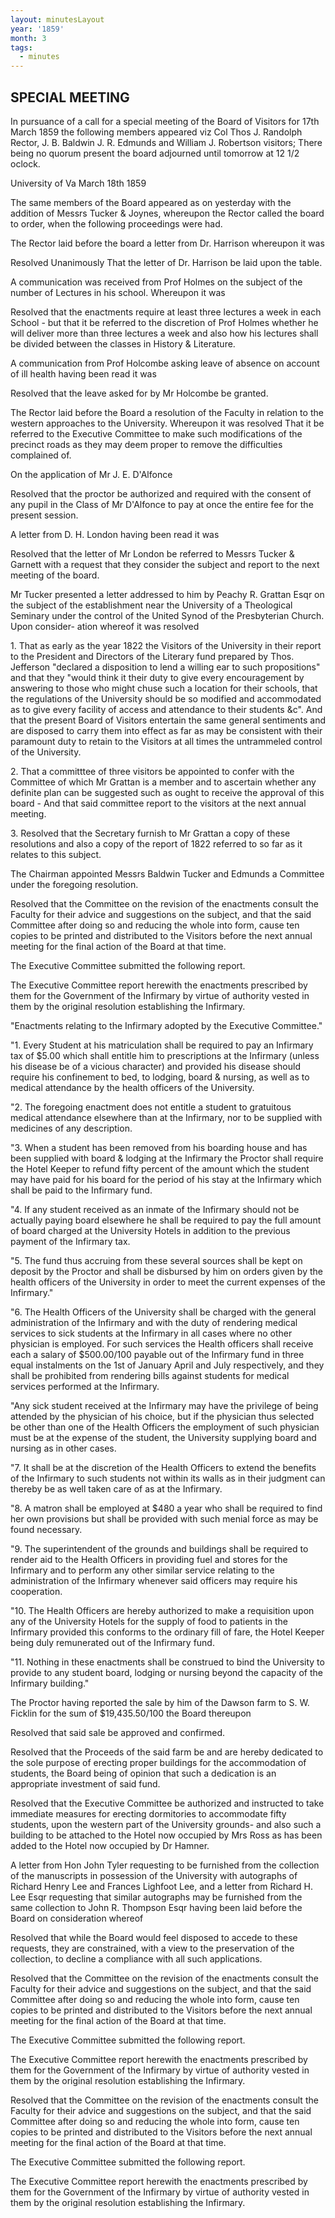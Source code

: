 ```yaml
---
layout: minutesLayout
year: '1859'
month: 3
tags:
  - minutes
---
```

SPECIAL MEETING
---------------

In pursuance of a call for a special meeting of the Board of Visitors for 17th March 1859 the following members appeared viz Col Thos J. Randolph Rector, J. B. Baldwin J. R. Edmunds and William J. Robertson visitors; There being no quorum present the board adjourned until tomorrow at 12 1/2 oclock.

University of Va March 18th 1859

The same members of the Board appeared as on yesterday with the addition of Messrs Tucker & Joynes, whereupon the Rector called the board to order, when the following proceedings were had.

The Rector laid before the board a letter from Dr. Harrison whereupon it was

Resolved Unanimously That the letter of Dr. Harrison be laid upon the table.

A communication was received from Prof Holmes on the subject of the number of Lectures in his school. Whereupon it was

Resolved that the enactments require at least three lectures a week in each School - but that it be referred to the discretion of Prof Holmes whether he will deliver more than three lectures a week and also how his lectures shall be divided between the classes in History & Literature.

A communication from Prof Holcombe asking leave of absence on account of ill health having been read it was

Resolved that the leave asked for by Mr Holcombe be granted.

The Rector laid before the Board a resolution of the Faculty in relation to the western approaches to the University. Whereupon it was resolved That it be referred to the Executive Committee to make such modifications of the precinct roads as they may deem proper to remove the difficulties complained of.

On the application of Mr J. E. D'Alfonce

Resolved that the proctor be authorized and required with the consent of any pupil in the Class of Mr D'Alfonce to pay at once the entire fee for the present session.

A letter from D. H. London having been read it was

Resolved that the letter of Mr London be referred to Messrs Tucker & Garnett with a request that they consider the subject and report to the next meeting of the board.

Mr Tucker presented a letter addressed to him by Peachy R. Grattan Esqr on the subject of the establishment near the University of a Theological Seminary under the control of the United Synod of the Presbyterian Church. Upon consider- ation whereof it was resolved

1\. That as early as the year 1822 the Visitors of the University in their report to the President and Directors of the Literary fund prepared by Thos. Jefferson "declared a disposition to lend a willing ear to such propositions" and that they "would think it their duty to give every encouragement by answering to those who might chuse such a location for their schools, that the regulations of the University should be so modified and accommodated as to give every facility of access and attendance to their students &c". And that the present Board of Visitors entertain the same general sentiments and are disposed to carry them into effect as far as may be consistent with their paramount duty to retain to the Visitors at all times the untrammeled control of the University.

2\. That a committtee of three visitors be appointed to confer with the Committee of which Mr Grattan is a member and to ascertain whether any definite plan can be suggested such as ought to receive the approval of this board - And that said committee report to the visitors at the next annual meeting.

3\. Resolved that the Secretary furnish to Mr Grattan a copy of these resolutions and also a copy of the report of 1822 referred to so far as it relates to this subject.

The Chairman appointed Messrs Baldwin Tucker and Edmunds a Committee under the foregoing resolution.

Resolved that the Committee on the revision of the enactments consult the Faculty for their advice and suggestions on the subject, and that the said Committee after doing so and reducing the whole into form, cause ten copies to be printed and distributed to the Visitors before the next annual meeting for the final action of the Board at that time.

The Executive Committee submitted the following report.

The Executive Committee report herewith the enactments prescribed by them for the Government of the Infirmary by virtue of authority vested in them by the original resolution establishing the Infirmary.

"Enactments relating to the Infirmary adopted by the Executive Committee."

"1. Every Student at his matriculation shall be required to pay an Infirmary tax of $5.00 which shall entitle him to prescriptions at the Infirmary (unless his disease be of a vicious character) and provided his disease should require his confinement to bed, to lodging, board & nursing, as well as to medical attendance by the health officers of the University.

"2. The foregoing enactment does not entitle a student to gratuitous medical attendance elsewhere than at the Infirmary, nor to be supplied with medicines of any description.

"3. When a student has been removed from his boarding house and has been supplied with board & lodging at the Infirmary the Proctor shall require the Hotel Keeper to refund fifty percent of the amount which the student may have paid for his board for the period of his stay at the Infirmary which shall be paid to the Infirmary fund.

"4. If any student received as an inmate of the Infirmary should not be actually paying board elsewhere he shall be required to pay the full amount of board charged at the University Hotels in addition to the previous payment of the Infirmary tax.

"5. The fund thus accruing from these several sources shall be kept on deposit by the Proctor and shall be disbursed by him on orders given by the health officers of the University in order to meet the current expenses of the Infirmary."

"6. The Health Officers of the University shall be charged with the general administration of the Infirmary and with the duty of rendering medical services to sick students at the Infirmary in all cases where no other physician is employed. For such services the Health officers shall receive each a salary of $500.00/100 payable out of the Infirmary fund in three equal instalments on the 1st of January April and July respectively, and they shall be prohibited from rendering bills against students for medical services performed at the Infirmary.

"Any sick student received at the Infirmary may have the privilege of being attended by the physician of his choice, but if the physician thus selected be other than one of the Health Officers the employment of such physician must be at the expense of the student, the University supplying board and nursing as in other cases.

"7. It shall be at the discretion of the Health Officers to extend the benefits of the Infirmary to such students not within its walls as in their judgment can thereby be as well taken care of as at the Infirmary.

"8. A matron shall be employed at $480 a year who shall be required to find her own provisions but shall be provided with such menial force as may be found necessary.

"9. The superintendent of the grounds and buildings shall be required to render aid to the Health Officers in providing fuel and stores for the Infirmary and to perform any other similar service relating to the administration of the Infirmary whenever said officers may require his cooperation.

"10. The Health Officers are hereby authorized to make a requisition upon any of the University Hotels for the supply of food to patients in the Infirmary provided this conforms to the ordinary fill of fare, the Hotel Keeper being duly remunerated out of the Infirmary fund.

"11. Nothing in these enactments shall be construed to bind the University to provide to any student board, lodging or nursing beyond the capacity of the Infirmary building."

The Proctor having reported the sale by him of the Dawson farm to S. W. Ficklin for the sum of $19,435.50/100 the Board thereupon

Resolved that said sale be approved and confirmed.

Resolved that the Proceeds of the said farm be and are hereby dedicated to the sole purpose of erecting proper buildings for the accommodation of students, the Board being of opinion that such a dedication is an appropriate investment of said fund.

Resolved that the Executive Committee be authorized and instructed to take immediate measures for erecting dormitories to accommodate fifty students, upon the western part of the University grounds- and also such a building to be attached to the Hotel now occupied by Mrs Ross as has been added to the Hotel now occupied by Dr Hamner.

A letter from Hon John Tyler requesting to be furnished from the collection of the manuscripts in possession of the University with autographs of Richard Henry Lee and Frances Lighfoot Lee, and a letter from Richard H. Lee Esqr requesting that similar autographs may be furnished from the same collection to John R. Thompson Esqr having been laid before the Board on consideration whereof

Resolved that while the Board would feel disposed to accede to these requests, they are constrained, with a view to the preservation of the collection, to decline a compliance with all such applications.

Resolved that the Committee on the revision of the enactments consult the Faculty for their advice and suggestions on the subject, and that the said Committee after doing so and reducing the whole into form, cause ten copies to be printed and distributed to the Visitors before the next annual meeting for the final action of the Board at that time.

The Executive Committee submitted the following report.

The Executive Committee report herewith the enactments prescribed by them for the Government of the Infirmary by virtue of authority vested in them by the original resolution establishing the Infirmary.

Resolved that the Committee on the revision of the enactments consult the Faculty for their advice and suggestions on the subject, and that the said Committee after doing so and reducing the whole into form, cause ten copies to be printed and distributed to the Visitors before the next annual meeting for the final action of the Board at that time.

The Executive Committee submitted the following report.

The Executive Committee report herewith the enactments prescribed by them for the Government of the Infirmary by virtue of authority vested in them by the original resolution establishing the Infirmary.
